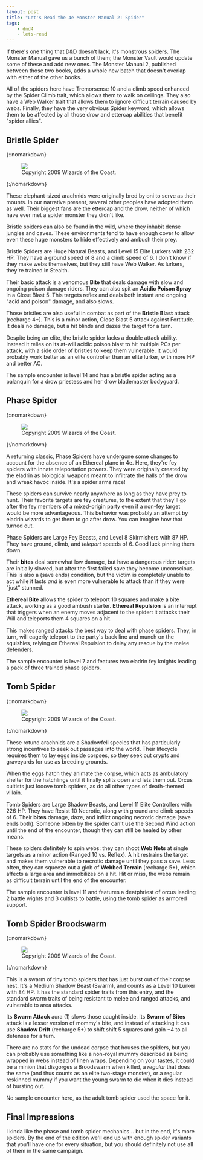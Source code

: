```yaml
---
layout: post
title: "Let's Read the 4e Monster Manual 2: Spider"
tags:
    - dnd4
    - lets-read
---
```


If there's one thing that D&D doesn't lack, it's monstrous spiders. The Monster
Manual gave us a bunch of them; the Monster Vault would update some of these and
add new ones. The Monster Manual 2, published between those two books, adds a
whole new batch that doesn't overlap with either of the other books.

All of the spiders here have Tremorsense 10 and a climb speed enhanced by the
Spider Climb trait, which allows them to walk on ceilings. They also have a Web
Walker trait that allows them to ignore difficult terrain caused by
webs. Finally, they have the very obvious Spider keyword, which allows them to
be affected by all those drow and ettercap abilities that benefit "spider
allies".

## Bristle Spider

{::nomarkdown}
<figure class="center">
  <img src="{{ "/assets/wir-mm2-4e-spider-bristle.png" | absolute_url }}"/>
  <figcaption>
    Copyright 2009 Wizards of the Coast.
  </figcaption>
</figure>
{:/nomarkdown}


These elephant-sized arachnids were originally bred by oni to serve as their
mounts. In our narrative present, several other peoples have adopted them as
well. Their biggest fans are the ettercap and the drow, neither of which have
ever met a spider monster they didn't like.

Bristle spiders can also be found in the wild, where they inhabit dense jungles
and caves. These environments tend to have enough cover to allow even these huge
monsters to hide effectively and ambush their prey.

Bristle Spiders are Huge Natural Beasts, and Level 15 Elite Lurkers with 232
HP. They have a ground speed of 8 and a climb speed of 6. I don't know if they
make webs themselves, but they still have Web Walker. As lurkers, they're
trained in Stealth.

Their basic attack is a venomous **Bite** that deals damage with slow and
ongoing poison damage riders. They can also spit an **Acidic Poison Spray** in a
Close Blast 5. This targets reflex and deals both instant and ongoing "acid and
poison" damage, and also slows.

Those bristles are also useful in combat as part of the **Bristle Blast** attack
(recharge 4+). This is a minor action, Close Blast 5 attack against
Fortitude. It deals no damage, but a hit blinds and dazes the target for a turn.

Despite being an elite, the bristle spider lacks a double attack
ability. Instead it relies on its at-will acidic poison blast to hit multiple
PCs per attack, with a side order of bristles to keep them vulnerable. It would
probably work better as an elite controller than an elite lurker, with more HP
and better AC.

The sample encounter is level 14 and has a bristle spider acting as a palanquin
for a drow priestess and her drow blademaster bodyguard.

## Phase Spider

{::nomarkdown}
<figure class="center">
  <img src="{{ "/assets/wir-mm2-4e-spider-phase.png" | absolute_url }}"/>
  <figcaption>
    Copyright 2009 Wizards of the Coast.
  </figcaption>
</figure>
{:/nomarkdown}

A returning classic, Phase Spiders have undergone some changes to account for
the absence of an Ethereal plane in 4e. Here, they're fey spiders with innate
teleportation powers. They were originally created by the eladrin as biological
weapons meant to infiltrate the halls of the drow and wreak havoc inside. It's a
spider arms race!

These spiders can survive nearly anywhere as long as they have prey to
hunt. Their favorite targets are fey creatures, to the extent that they'll go
after the fey members of a mixed-origin party even if a non-fey target would be
more advantageous. This behavior was probably an attempt by eladrin wizards to
get them to go after drow. You can imagine how that turned out.

Phase Spiders are Large Fey Beasts, and Level 8 Skirmishers with 87 HP. They
have ground, climb, and _teleport_ speeds of 6. Good luck pinning them down.

Their **bites** deal somewhat low damage, but have a dangerous rider: targets
are initially slowed, but after the first failed save they become
unconscious. This is also a (save ends) condition, but the victim is completely
unable to act while it lasts _and_ is even more vulnerable to attack than if
they were "just" stunned.

**Ethereal Bite** allows the spider to teleport 10 squares and make a bite
attack, working as a good ambush starter. **Ethereal Repulsion** is an interrupt
that triggers when an enemy moves adjacent to the spider: it attacks their Will
and teleports them 4 squares on a hit.

This makes ranged attacks the best way to deal with phase spiders. They, in
turn, will eagerly teleport to the party's back line and munch on the squishies,
relying on Ethereal Repulsion to delay any rescue by the melee defenders.

The sample encounter is level 7 and features two eladrin fey knights leading a
pack of three trained phase spiders.

## Tomb Spider

{::nomarkdown}
<figure class="center">
  <img src="{{ "/assets/wir-mm2-4e-spider-tomb.png" | absolute_url }}"/>
  <figcaption>
    Copyright 2009 Wizards of the Coast.
  </figcaption>
</figure>
{:/nomarkdown}

These rotund arachnids are a Shadowfell species that has particularly strong
incentives to seek out passages into the world. Their lifecycle requires them to
lay eggs inside corpses, so they seek out crypts and graveyards for use as
breeding grounds.

When the eggs hatch they animate the corpse, which acts as ambulatory shelter
for the hatchlings until it finally splits open and lets them out. Orcus
cultists just looove tomb spiders, as do all other types of death-themed
villain.

Tomb Spiders are Large Shadow Beasts, and Level 11 Elite Controllers with 226
HP. They have Resist 10 Necrotic, along with ground and climb speeds of 6. Their
**bites** damage, daze, and inflict ongoing necrotic damage (save ends
both). Someone bitten by the spider can't use the Second Wind action until the
end of the encounter, though they can still be healed by other means.

These spiders definitely to spin webs: they can shoot **Web Nets** at single
targets as a minor action (Ranged 10 vs. Reflex). A hit restrains the target and
makes them vulnerable to necrotic damage until they pass a save. Less often,
they can squeeze out a glob of **Webbed Terrain** (recharge 5+), which affects a
large area and immobilizes on a hit. Hit or miss, the webs remain as difficult
terrain until the end of the encounter.

The sample encounter is level 11 and features a deatphriest of orcus leading 2
battle wights and 3 cultists to battle, using the tomb spider as armored
support.

## Tomb Spider Broodswarm

{::nomarkdown}
<figure class="center">
  <img src="{{ "/assets/wir-mm2-4e-spider-tomb-broodswarm.png" | absolute_url }}"/>
  <figcaption>
    Copyright 2009 Wizards of the Coast.
  </figcaption>
</figure>
{:/nomarkdown}


This is a swarm of tiny tomb spiders that has just burst out of their corpse
nest. It's a Medium Shadow Beast (Swarm), and counts as a Level 10 Lurker with
84 HP. It has the standard spider traits from this entry, and the standard swarm
traits of being resistant to melee and ranged attacks, and vulnerable to area
attacks.

Its **Swarm Attack** aura (1) slows those caught inside. Its **Swarm of Bites**
attack is a lesser version of mommy's bite, and instead of attacking it can use
**Shadow Drift** (recharge 5+) to shift shift 5 squares and gain +4 to all
defenses for a turn.

There are no stats for the undead corpse that houses the spiders, but you can
probably use something like a non-royal mummy described as being wrapped in webs
instead of linen wraps. Depending on your tastes, it could be a minion that
disgorges a Broodswarm when killed, a _regular_ that does the same (and thus
counts as an elite two-stage monster), or a regular reskinned mummy if you want
the young swarm to die when it dies instead of bursting out.

No sample encounter here, as the adult tomb spider used the space for it.

## Final Impressions

I kinda like the phase and tomb spider mechanics... but in the end, it's more
spiders. By the end of the edition we'll end up with enough spider variants that
you'll have one for every situation, but you should definitely not use all of
them in the same campaign.
